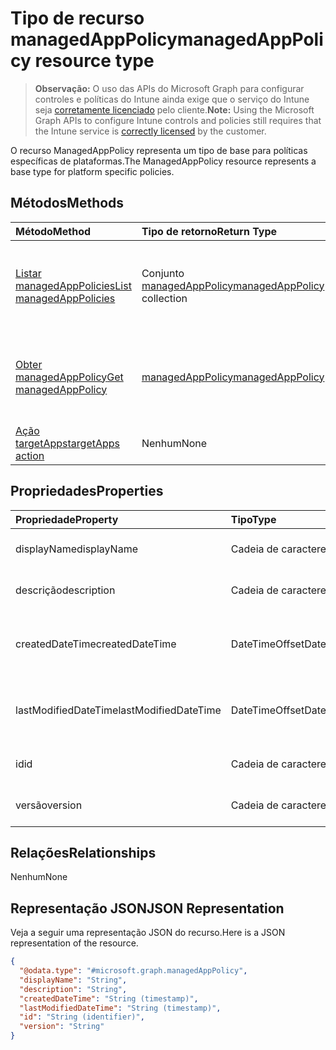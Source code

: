 # <a name="managedapppolicy-resource-type"></a><span data-ttu-id="37400-101">Tipo de recurso managedAppPolicy</span><span class="sxs-lookup"><span data-stu-id="37400-101">managedAppPolicy resource type</span></span>

> <span data-ttu-id="37400-102">**Observação:** O uso das APIs do Microsoft Graph para configurar controles e políticas do Intune ainda exige que o serviço do Intune seja [corretamente licenciado](https://go.microsoft.com/fwlink/?linkid=839381) pelo cliente.</span><span class="sxs-lookup"><span data-stu-id="37400-102">**Note:** Using the Microsoft Graph APIs to configure Intune controls and policies still requires that the Intune service is [correctly licensed](https://go.microsoft.com/fwlink/?linkid=839381) by the customer.</span></span>

<span data-ttu-id="37400-103">O recurso ManagedAppPolicy representa um tipo de base para políticas específicas de plataformas.</span><span class="sxs-lookup"><span data-stu-id="37400-103">The ManagedAppPolicy resource represents a base type for platform specific policies.</span></span>
## <a name="methods"></a><span data-ttu-id="37400-104">Métodos</span><span class="sxs-lookup"><span data-stu-id="37400-104">Methods</span></span>
|<span data-ttu-id="37400-105">Método</span><span class="sxs-lookup"><span data-stu-id="37400-105">Method</span></span>|<span data-ttu-id="37400-106">Tipo de retorno</span><span class="sxs-lookup"><span data-stu-id="37400-106">Return Type</span></span>|<span data-ttu-id="37400-107">Descrição</span><span class="sxs-lookup"><span data-stu-id="37400-107">Description</span></span>|
|:---|:---|:---|
|[<span data-ttu-id="37400-108">Listar managedAppPolicies</span><span class="sxs-lookup"><span data-stu-id="37400-108">List managedAppPolicies</span></span>](../api/intune_mam_managedapppolicy_list.md)|<span data-ttu-id="37400-109">Conjunto [managedAppPolicy](../resources/intune_mam_managedapppolicy.md)</span><span class="sxs-lookup"><span data-stu-id="37400-109">[managedAppPolicy](../resources/intune_mam_managedapppolicy.md) collection</span></span>|<span data-ttu-id="37400-110">Listar propriedades e relações de objetos de [managedAppPolicy](../resources/intune_mam_managedapppolicy.md).</span><span class="sxs-lookup"><span data-stu-id="37400-110">List properties and relationships of the [managedAppPolicy](../resources/intune_mam_managedapppolicy.md) objects.</span></span>|
|[<span data-ttu-id="37400-111">Obter managedAppPolicy</span><span class="sxs-lookup"><span data-stu-id="37400-111">Get managedAppPolicy</span></span>](../api/intune_mam_managedapppolicy_get.md)|[<span data-ttu-id="37400-112">managedAppPolicy</span><span class="sxs-lookup"><span data-stu-id="37400-112">managedAppPolicy</span></span>](../resources/intune_mam_managedapppolicy.md)|<span data-ttu-id="37400-113">Ler propriedades e relações de objetos de [managedAppPolicy](../resources/intune_mam_managedapppolicy.md).</span><span class="sxs-lookup"><span data-stu-id="37400-113">Read properties and relationships of [plannerTaskDetails](../resources/intune_mam_managedapppolicy.md) object.</span></span>|
|[<span data-ttu-id="37400-114">Ação targetApps</span><span class="sxs-lookup"><span data-stu-id="37400-114">targetApps action</span></span>](../api/intune_mam_managedapppolicy_targetapps.md)|<span data-ttu-id="37400-115">Nenhum</span><span class="sxs-lookup"><span data-stu-id="37400-115">None</span></span>|<span data-ttu-id="37400-116">Ainda não documentado</span><span class="sxs-lookup"><span data-stu-id="37400-116">Not yet documented</span></span>|

## <a name="properties"></a><span data-ttu-id="37400-117">Propriedades</span><span class="sxs-lookup"><span data-stu-id="37400-117">Properties</span></span>
|<span data-ttu-id="37400-118">Propriedade</span><span class="sxs-lookup"><span data-stu-id="37400-118">Property</span></span>|<span data-ttu-id="37400-119">Tipo</span><span class="sxs-lookup"><span data-stu-id="37400-119">Type</span></span>|<span data-ttu-id="37400-120">Descrição</span><span class="sxs-lookup"><span data-stu-id="37400-120">Description</span></span>|
|:---|:---|:---|
|<span data-ttu-id="37400-121">displayName</span><span class="sxs-lookup"><span data-stu-id="37400-121">displayName</span></span>|<span data-ttu-id="37400-122">Cadeia de caracteres</span><span class="sxs-lookup"><span data-stu-id="37400-122">String</span></span>|<span data-ttu-id="37400-123">Nome de exibição da política.</span><span class="sxs-lookup"><span data-stu-id="37400-123">Policy display name.</span></span>|
|<span data-ttu-id="37400-124">descrição</span><span class="sxs-lookup"><span data-stu-id="37400-124">description</span></span>|<span data-ttu-id="37400-125">Cadeia de caracteres</span><span class="sxs-lookup"><span data-stu-id="37400-125">String</span></span>|<span data-ttu-id="37400-126">Descrição da política.</span><span class="sxs-lookup"><span data-stu-id="37400-126">The policy's description.</span></span>|
|<span data-ttu-id="37400-127">createdDateTime</span><span class="sxs-lookup"><span data-stu-id="37400-127">createdDateTime</span></span>|<span data-ttu-id="37400-128">DateTimeOffset</span><span class="sxs-lookup"><span data-stu-id="37400-128">DateTimeOffset</span></span>|<span data-ttu-id="37400-129">A data e a hora da criação da política.</span><span class="sxs-lookup"><span data-stu-id="37400-129">The date and time the group was created.</span></span>|
|<span data-ttu-id="37400-130">lastModifiedDateTime</span><span class="sxs-lookup"><span data-stu-id="37400-130">lastModifiedDateTime</span></span>|<span data-ttu-id="37400-131">DateTimeOffset</span><span class="sxs-lookup"><span data-stu-id="37400-131">DateTimeOffset</span></span>|<span data-ttu-id="37400-132">Última hora em que a política foi modificada.</span><span class="sxs-lookup"><span data-stu-id="37400-132">Last time the policy was modified.</span></span>|
|<span data-ttu-id="37400-133">id</span><span class="sxs-lookup"><span data-stu-id="37400-133">id</span></span>|<span data-ttu-id="37400-134">Cadeia de caracteres</span><span class="sxs-lookup"><span data-stu-id="37400-134">String</span></span>|<span data-ttu-id="37400-135">Chave da entidade.</span><span class="sxs-lookup"><span data-stu-id="37400-135">Key of the setting.</span></span>|
|<span data-ttu-id="37400-136">versão</span><span class="sxs-lookup"><span data-stu-id="37400-136">version</span></span>|<span data-ttu-id="37400-137">Cadeia de caracteres</span><span class="sxs-lookup"><span data-stu-id="37400-137">String</span></span>|<span data-ttu-id="37400-138">Versão da entidade.</span><span class="sxs-lookup"><span data-stu-id="37400-138">Version of the entity.</span></span>|

## <a name="relationships"></a><span data-ttu-id="37400-139">Relações</span><span class="sxs-lookup"><span data-stu-id="37400-139">Relationships</span></span>
<span data-ttu-id="37400-140">Nenhum</span><span class="sxs-lookup"><span data-stu-id="37400-140">None</span></span>
## <a name="json-representation"></a><span data-ttu-id="37400-141">Representação JSON</span><span class="sxs-lookup"><span data-stu-id="37400-141">JSON Representation</span></span>
<span data-ttu-id="37400-142">Veja a seguir uma representação JSON do recurso.</span><span class="sxs-lookup"><span data-stu-id="37400-142">Here is a JSON representation of the resource.</span></span>
<!-- {
  "blockType": "resource",
  "keyProperty": "id",
  "@odata.type": "microsoft.graph.managedAppPolicy"
}
-->
``` json
{
  "@odata.type": "#microsoft.graph.managedAppPolicy",
  "displayName": "String",
  "description": "String",
  "createdDateTime": "String (timestamp)",
  "lastModifiedDateTime": "String (timestamp)",
  "id": "String (identifier)",
  "version": "String"
}
```



